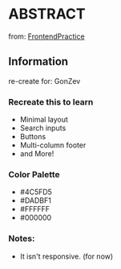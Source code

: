 # ABSTRACT

from: [FrontendPractice](https://www.frontendpractice.com/projects/abstract)

## Information

re-create for: GonZev

### Recreate this to learn

- Minimal layout
- Search inputs
- Buttons
- Multi-column footer
- and More!

### Color Palette

- #4C5FD5
- #DADBF1
- #FFFFFF
- #000000

### Notes:

- It isn't responsive. (for now)
